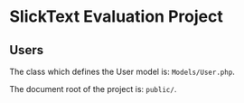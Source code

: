 # SlickText Evaluation Project

## Users
The class which defines the User model is: `Models/User.php`.






The document root of the project is: `public/`.


